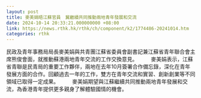 ```yaml
---
layout: post
title: 麥美娟晤江蘇官員　冀繼續共同推動兩地青年發展和交流
date: 2024-10-14 20:33:21.000000000 +08:00
link: https://news.rthk.hk/rthk/ch/component/k2/1774486-20241014.htm
categories: rthk
---
```


民政及青年事務局局長麥美娟與共青團江蘇省委員會副書記兼江蘇省青年聯合會主席熊俊會面，就推動蘇港兩地青年交流的工作交換意見。
　　 
麥美娟表示，江蘇省青聯是民青局的重要工作夥伴，兩地在去年10月簽署合作備忘錄，深化在青年發展方面的合作。回顧過去一年的工作，雙方在青年交流和實習、創新創業等不同領域已取得一定成果。
　　 
麥美娟期望與江蘇繼續共同推動兩地青年發展和交流，為香港青年提供更多親身了解體驗國情的機會。

